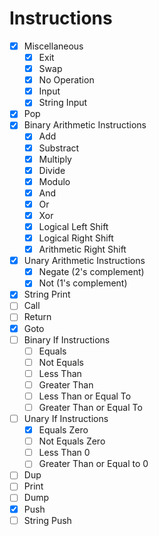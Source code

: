 # Instructions

- [X] Miscellaneous
    - [X] Exit
    - [X] Swap
    - [X] No Operation
    - [X] Input
    - [X] String Input
- [X] Pop
- [X] Binary Arithmetic Instructions
    - [X] Add
    - [X] Substract
    - [X] Multiply
    - [X] Divide
    - [X] Modulo
    - [X] And
    - [X] Or
    - [X] Xor
    - [X] Logical Left Shift
    - [X] Logical Right Shift
    - [X] Arithmetic Right Shift
- [X] Unary Arithmetic Instructions
    - [X] Negate (2's complement)
    - [X] Not (1's complement)
- [X] String Print
- [ ] Call
- [ ] Return
- [X] Goto
- [ ] Binary If Instructions
    - [ ] Equals
    - [ ] Not Equals
    - [ ] Less Than
    - [ ] Greater Than
    - [ ] Less Than or Equal To
    - [ ] Greater Than or Equal To
- [ ] Unary If Instructions
    - [X] Equals Zero
    - [ ] Not Equals Zero
    - [ ] Less Than 0
    - [ ] Greater Than or Equal to 0
- [ ] Dup
- [ ] Print
- [ ] Dump
- [X] Push
- [ ] String Push
